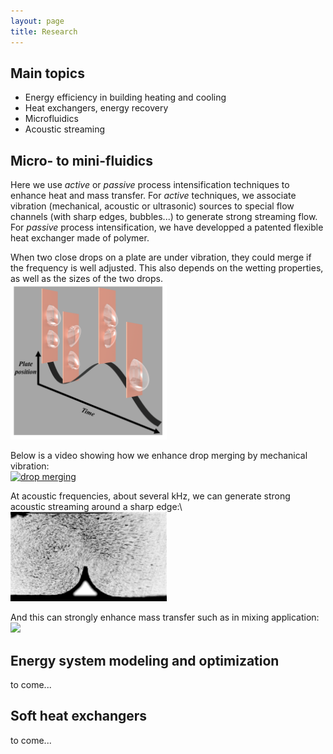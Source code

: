 ```yaml
---
layout: page
title: Research
---
```


## Main topics
- Energy efficiency in building heating and cooling
- Heat exchangers, energy recovery
- Microfluidics
- Acoustic streaming 

## Micro- to mini-fluidics
Here we use *active* or *passive* process intensification techniques to enhance heat and mass transfer. For *active* techniques, we associate vibration (mechanical, acoustic or ultrasonic) sources to special flow channels (with sharp edges, bubbles...) to generate strong streaming flow. For *passive* process intensification, we have developped a patented flexible heat exchanger made of polymer. 

When two close drops on a plate are under vibration, they could merge if the frequency is well adjusted. This also depends on the wetting properties, as well as the sizes of the two drops. \
[<img src="./publi/vibdropmergecoverfig.png" width="250"/>](image.png)


Below is a video showing how we enhance drop merging by mechanical vibration:\
[![drop merging](http://img.youtube.com/vi/OCKlnEh3tEQ/0.jpg)](https://youtu.be/OCKlnEh3tEQ) 

At acoustic frequencies, about several kHz, we can generate strong acoustic streaming around a sharp edge:\ 
[<img src="./publi/seasasymstrong.gif" width="250"/>](image.png)

And this can strongly enhance mass transfer such as in mixing application: \
[<img src="./publi/seasmixing.png" width="250"/>](image.png)




## Energy system modeling and optimization
to come...

## Soft heat exchangers
to come... 
